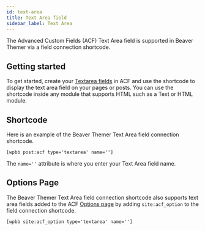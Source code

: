 ```yaml
---
id: text-area
title: Text Area field
sidebar_label: Text Area
---
```


The Advanced Custom Fields (ACF) Text Area field is supported in Beaver Themer via a field connection shortcode.

## Getting started

To get started, create your [Textarea fields](https://www.advancedcustomfields.com/resources/textarea/) in ACF and use the shortcode to display the text area field on your pages or posts. You can use the shortcode inside any module that supports HTML such as a Text or HTML module.

## Shortcode

Here is an example of the Beaver Themer Text Area field connection shortcode.

```markup
[wpbb post:acf type='textarea' name='']
```

The `name=''` attribute is where you enter your Text Area field name.

## Options Page

The Beaver Themer Text Area field connection shortcode also supports text area fields added to the ACF [Options page](../options-page.md) by adding `site:acf_option` to the field connection shortcode.

```markup
[wpbb site:acf_option type='textarea' name='']
```
